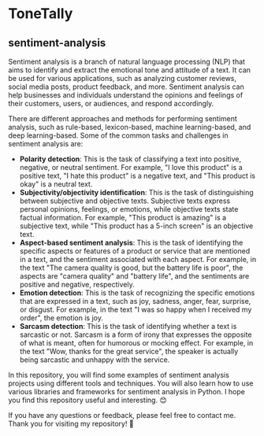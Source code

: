 # ToneTally
## sentiment-analysis
Sentiment analysis is a branch of natural language processing (NLP) that aims to identify and extract the emotional tone and attitude of a text. It can be used for various applications, such as analyzing customer reviews, social media posts, product feedback, and more. Sentiment analysis can help businesses and individuals understand the opinions and feelings of their customers, users, or audiences, and respond accordingly.

There are different approaches and methods for performing sentiment analysis, such as rule-based, lexicon-based, machine learning-based, and deep learning-based. Some of the common tasks and challenges in sentiment analysis are:

- **Polarity detection**: This is the task of classifying a text into positive, negative, or neutral sentiment. For example, "I love this product" is a positive text, "I hate this product" is a negative text, and "This product is okay" is a neutral text.
- **Subjectivity/objectivity identification**: This is the task of distinguishing between subjective and objective texts. Subjective texts express personal opinions, feelings, or emotions, while objective texts state factual information. For example, "This product is amazing" is a subjective text, while "This product has a 5-inch screen" is an objective text.
- **Aspect-based sentiment analysis**: This is the task of identifying the specific aspects or features of a product or service that are mentioned in a text, and the sentiment associated with each aspect. For example, in the text "The camera quality is good, but the battery life is poor", the aspects are "camera quality" and "battery life", and the sentiments are positive and negative, respectively.
- **Emotion detection**: This is the task of recognizing the specific emotions that are expressed in a text, such as joy, sadness, anger, fear, surprise, or disgust. For example, in the text "I was so happy when I received my order", the emotion is joy.
- **Sarcasm detection**: This is the task of identifying whether a text is sarcastic or not. Sarcasm is a form of irony that expresses the opposite of what is meant, often for humorous or mocking effect. For example, in the text "Wow, thanks for the great service", the speaker is actually being sarcastic and unhappy with the service.

In this repository, you will find some examples of sentiment analysis projects using different tools and techniques. You will also learn how to use various libraries and frameworks for sentiment analysis in Python. I hope you find this repository useful and interesting. 😊

If you have any questions or feedback, please feel free to contact me. Thank you for visiting my repository! 🙏
